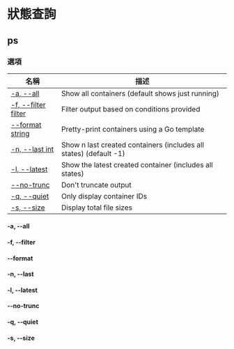 # 狀態查詢

## ps

### 選項

| 名稱 | 描述 |
| - | - |
| [-a, --all          ](#-a---all) | Show all containers (default shows just running) |
| [-f, --filter filter](#-f---filter) | Filter output based on conditions provided |
| [    --format string](#--format) | Pretty-print containers using a Go template |
| [-n, --last int     ](#-n---last) | Show n last created containers (includes all states) (default -1) |
| [-l, --latest       ](#-l---latest) | Show the latest created container (includes all states) |
| [    --no-trunc     ](#--no-trunc) | Don't truncate output |
| [-q, --quiet        ](#-q---quiet) | Only display container IDs |
| [-s, --size         ](#-s---size) | Display total file sizes |


#### -a, --all          


#### -f, --filter 


#### --format 


#### -n, --last      


#### -l, --latest       


#### --no-trunc     


#### -q, --quiet        


#### -s, --size         